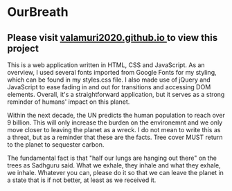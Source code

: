 # OurBreath

<h2>Please visit <a href = "https://valamuri2020.github.io/" target="_blank"> valamuri2020.github.io </a> to view this project</h2>

This is a web application written in HTML, CSS and JavaScript. As an overview, I used several fonts imported from Google Fonts for my styling, which can be found in my styles.css file. I also made use of jQuery and JavaScript to ease fading in and out for transitions and accessing DOM elements. Overall, it's a straightforward application, but it serves as a strong reminder of humans' impact on this planet. 

Within the next decade, the UN predicts the human population to reach over 9 billion. This will only increase the burden on the environemnt and we only move closer to leaving the planet as a wreck. I do not mean to write this as a threat, but as a reminder that these are the facts. Tree cover MUST return to the planet to sequester carbon. 

The fundamental fact is that "half our lungs are hanging out there" on the trees as Sadhguru said. What we exhale, they inhale and what they exhale, we inhale. Whatever you can, please do it so that we can leave the planet in a state that is if not better, at least as we received it.   
